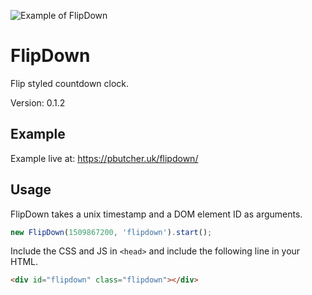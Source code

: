<span style="text-align:center"><img src="http://i.imgur.com/UtbIc4S.png" title="Example of FlipDown"></span>

# FlipDown

Flip styled countdown clock.

Version: 0.1.2

## Example

Example live at: https://pbutcher.uk/flipdown/

## Usage

FlipDown takes a unix timestamp and a DOM element ID as arguments.

```javascript
new FlipDown(1509867200, 'flipdown').start();
```

Include the CSS and JS in `<head>` and include the following line in your HTML.

```html
<div id="flipdown" class="flipdown"></div>
```
